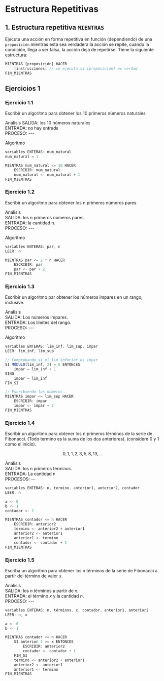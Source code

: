 # Estructura Repetitivas

## 1. Estructura repetitiva ```MIENTRAS```

Ejecuta una acción en forma repetitiva en función (dependiendo)
de una ```proposición``` mientras esta sea verdadera la acción
se repite, cuando la condición, llega a ser falsa, la acción deja
de repetirse. Tiene la siguiente estructura:

```javascript
MIENTRAS [proposición] HACER
    [instrucciones] // se ejecuta si [proposición] es verdad
FIN_MIENTRAS
```

## Ejercicios 1

### Ejercicio 1.1

Escribir un algoritmo para obtener los 10 primeros números naturales

Análisis
SALIDA: los 10 números naturales  
ENTRADA: no hay entrada  
PROCESO: ---

Algoritmo

```javascript
variables ENTERAS: num_natural
num_natural = 1

MIENTRAS num_natural <= 10 HACER
    ESCRIBIR: num_natural
    num_natural <- num_natural + 1
FIN_MIENTRAS
```

### Ejercicio 1.2

Escribir un algoritmo para obtener los n primeros números pares

Análisis  
SALIDA: los n primeros números pares.  
ENTRADA: la cantidad n.  
PROCESO: ---

Algoritmo

```javascript
variables ENTERAS: par, n
LEER: n

MIENTRAS par <= 2 * n HACER
    ESCRIBIR: par
    par <- par + 2
FIN_MIENTRAS
```

### Ejercicio 1.3

Escribir un algoritmo par obtener los números impares en un rango, inclusive.

Análisis  
SALIDA: Los números impares.  
ENTRADA: Los límites del rango.  
PROCESO: ---

Algoritmo

```Javascript
variables ENTERAS: lim_inf, lim_sup, impar
LEER: lim_inf, lim_sup

// Comprobando si el lim inferior es impar
SI MÓDULO(lim_inf, 2) = 0 ENTONCES
    impar = lim_inf + 1
SINO
    impar = lim_inf
FIN_SI

// Escribiendo los números
MIENTRAS impar <= lim_sup HACER
    ESCRIBIR: impar
    impar <- impar + 2
FIN_MIENTRAS
```

### Ejercicio 1.4

Escribir un algoritmo para obtener los n primeros términos
de la serie de Fibonacci. (Todo termino
es la suma de los dos anteriores). (considere 0 y 1 como el inicio).

$$0, 1, 1, 2, 3, 5, 8, 13, \dots$$

Análisis  
SALIDA: los n primeros términos.  
ENTRADA: La cantidad n  
PROCESOS: --

```javascript
variables ENTERAS: n, termino, anterior1, anterior2, contador
LEER: n

a <- 0
b <- 1
contador <- 1

MIENTRAS contador <= n HACER
    ESCRIBIR: anterior2
    termino <- anterior2 + anterior1
    anterior2 <- anterior1
    anterior1 <- termino
    contador <- contador + 1
FIN_MIENTRAS 
```

### Ejercicio 1.5

Escriba un algoritmo para obtener los n términos de la serie de
Fibonacci a partir del término de valor $x$.

Análisis  
SALIDA: los $n$ términos a partir de $x$.  
ENTRADA: el término $x$ y la cantidad $n$.  
PROCESO: ---

```javascript
variables ENTERAS: n, términos, x, contador, anterior1, anterior2 
LEER: n, x

a <- 0
b <- 1

MIENTRAS contador <= n HACER
    SI anterior 2 >= x ENTONCES
        ESCRIBIR: anterior2
        contador <- contador + 1
    FIN_SI
    termino <- anterior2 + anterior1
    anterior2 <- anterior1
    anterior1 <- termino
FIN_MIENTRAS
    
```
